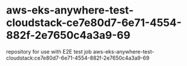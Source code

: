 # aws-eks-anywhere-test-cloudstack-ce7e80d7-6e71-4554-882f-2e7650c4a3a9-69
repository for use with E2E test job aws-eks-anywhere-test-cloudstack:ce7e80d7-6e71-4554-882f-2e7650c4a3a9-69
